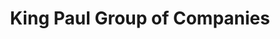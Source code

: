 ---
title: "King Paul Group of Companies"
url: /accra/king-paul-group-of-companies/
shop: Eisenwaren
---